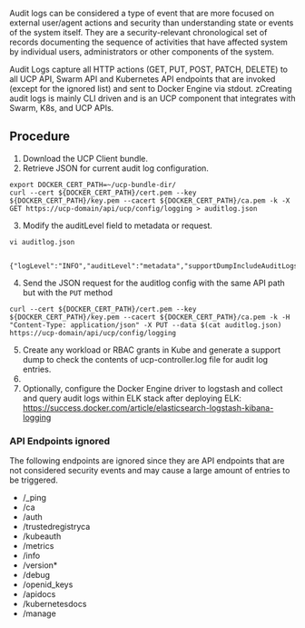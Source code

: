 Audit logs can be considered a type of event that are more focused on external user/agent actions and security than understanding state or events of the system itself. They are a security-relevant chronological set of records documenting the sequence of activities that have affected system by individual users, administrators or other components of the system.

Audit Logs capture all HTTP actions (GET, PUT, POST, PATCH, DELETE) to all UCP API, Swarm API and Kubernetes API endpoints that are invoked (except for the ignored list) and sent to Docker Engine via stdout. zCreating audit logs is mainly CLI driven and is an UCP component that integrates with Swarm, K8s, and UCP APIs.

## Procedure

1. Download the UCP Client bundle.
2.  Retrieve JSON for current audit log configuration.
```
export DOCKER_CERT_PATH=~/ucp-bundle-dir/
curl --cert ${DOCKER_CERT_PATH}/cert.pem --key ${DOCKER_CERT_PATH}/key.pem --cacert ${DOCKER_CERT_PATH}/ca.pem -k -X GET https://ucp-domain/api/ucp/config/logging > auditlog.json
```
3. Modify the auditLevel field to metadata or request.
```
vi auditlog.json

 {"logLevel":"INFO","auditLevel":"metadata","supportDumpIncludeAuditLogs":false}
 ```
4. Send the JSON request for the auditlog config with the same API path but with the `PUT` method
```
curl --cert ${DOCKER_CERT_PATH}/cert.pem --key ${DOCKER_CERT_PATH}/key.pem --cacert ${DOCKER_CERT_PATH}/ca.pem -k -H "Content-Type: application/json" -X PUT --data $(cat auditlog.json) https://ucp-domain/api/ucp/config/logging
```

5. Create any workload or RBAC grants in Kube and generate a support dump to check the contents of ucp-controller.log file for audit log entries.
6.
6. Optionally, configure the Docker Engine driver to logstash and collect and query audit logs within ELK stack after deploying ELK: https://success.docker.com/article/elasticsearch-logstash-kibana-logging

### API Endpoints ignored

The following endpoints are ignored since they are API endpoints that are not considered security events and may cause a large amount of entries to be triggered.

- /_ping
- /ca
- /auth
- /trustedregistryca
- /kubeauth
- /metrics
- /info
- /version*
- /debug
- /openid_keys
- /apidocs
- /kubernetesdocs
- /manage
